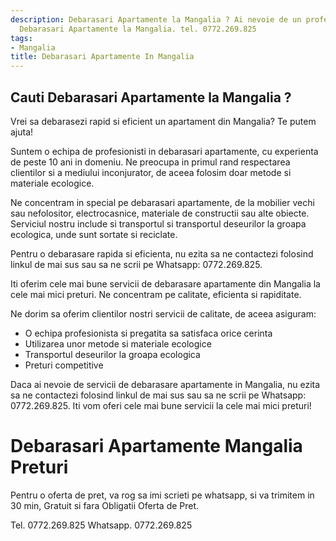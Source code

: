 ```yaml
---
description: Debarasari Apartamente la Mangalia ? Ai nevoie de un profesionist in
  Debarasari Apartamente la Mangalia. tel. 0772.269.825
tags:
- Mangalia
title: Debarasari Apartamente In Mangalia
---
```



## Cauti Debarasari Apartamente la Mangalia ?

Vrei sa debarasezi rapid si eficient un apartament din Mangalia? Te putem ajuta!

Suntem o echipa de profesionisti in debarasari apartamente, cu experienta de peste 10 ani in domeniu. Ne preocupa in primul rand respectarea clientilor si a mediului inconjurator, de aceea folosim doar metode si materiale ecologice.

Ne concentram in special pe debarasari apartamente, de la mobilier vechi sau nefolositor, electrocasnice, materiale de constructii sau alte obiecte. Serviciul nostru include si transportul si transportul deseurilor la groapa ecologica, unde sunt sortate si reciclate.

Pentru o debarasare rapida si eficienta, nu ezita sa ne contactezi folosind linkul de mai sus sau sa ne scrii pe Whatsapp: 0772.269.825. 

Iti oferim cele mai bune servicii de debarasare apartamente din Mangalia la cele mai mici preturi. Ne concentram pe calitate, eficienta si rapiditate.

Ne dorim sa oferim clientilor nostri servicii de calitate, de aceea asiguram:

- O echipa profesionista si pregatita sa satisfaca orice cerinta
- Utilizarea unor metode si materiale ecologice
- Transportul deseurilor la groapa ecologica
- Preturi competitive

Daca ai nevoie de servicii de debarasare apartamente in Mangalia, nu ezita sa ne contactezi folosind linkul de mai sus sau sa ne scrii pe Whatsapp: 0772.269.825. Iti vom oferi cele mai bune servicii la cele mai mici preturi!

# Debarasari Apartamente Mangalia Preturi
Pentru o oferta de pret, va rog sa imi scrieti pe whatsapp, si va trimitem in 30 min, Gratuit si fara Obligatii Oferta de Pret.

Tel. 0772.269.825
Whatsapp. 0772.269.825